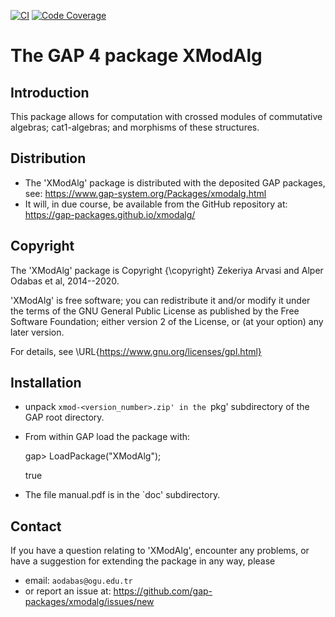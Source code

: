 [![CI](https://github.com/gap-packages/xmodalg/workflows/CI/badge.svg?branch=master)](https://github.com/gap-packages/xmodalg/actions?query=workflow%3ACI+branch%3Amaster)
[![Code Coverage](https://codecov.io/github/gap-packages/xmodalg/coverage.svg?branch=master&token=)](https://codecov.io/gh/gap-packages/xmodalg)

# The GAP 4 package XModAlg  

## Introduction 

This package allows for computation with crossed modules of commutative algebras; cat1-algebras; and morphisms of these structures.

## Distribution

 * The 'XModAlg' package is distributed with the deposited GAP packages, see: 
     <https://www.gap-system.org/Packages/xmodalg.html>
 * It will, in due course, be available from the GitHub repository at:
     <https://gap-packages.github.io/xmodalg/> 

## Copyright

The 'XModAlg' package is Copyright {\copyright} Zekeriya Arvasi and Alper Odabas et al, 2014--2020. 

'XModAlg' is free software; you can redistribute it and/or modify
it under the terms of the GNU General Public License as published by
the Free Software Foundation; either version 2 of the License, or
(at your option) any later version. 

For details, see \URL{https://www.gnu.org/licenses/gpl.html}

## Installation

 * unpack `xmod-<version_number>.zip' in the `pkg' subdirectory of the GAP root directory.
 * From within GAP load the package with:

    gap> LoadPackage("XModAlg");

    true
 
 * The file manual.pdf is in the `doc' subdirectory.

## Contact

If you have a question relating to 'XModAlg', encounter any problems, or have a suggestion for extending the package in any way, please 
 * email: `aodabas@ogu.edu.tr`
 * or report an issue at: <https://github.com/gap-packages/xmodalg/issues/new>  

